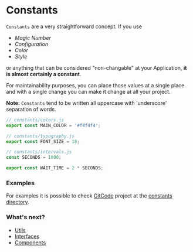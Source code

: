 # Constants

`Constants` are a very straightforward concept. If you use

- _Magic Number_
- _Configuration_
- _Color_
- _Style_

or anything that can be considered "non-changable" at your Application, **it is almost certainly a constant**.

For maintainability purposes, you can place those values at a single place and with a single change you can make it change at all your project.

**Note:** `Constants` tend to be written all uppercase with 'underscore' separation of words.

```js
// constants/colors.js
export const MAIN_COLOR = '#f4f4f4';

// constants/typography.js
export const FONT_SIZE = 18;

// constants/intervals.js
const SECONDS = 1000;

export const WAIT_TIME = 2 * SECONDS;
```

### Examples

For examples it is possible to check [GitCode](https://github.com/caiangums/gitcode/) project at the [constants directory](https://github.com/caiangums/gitcode/tree/main/src/constants).

### What's next?

- [Utils](arch/utils)
- [Interfaces](arch/Interfaces)
- [Components](arch/components)
